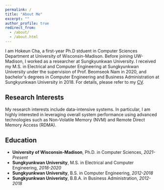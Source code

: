 ```yaml
---
permalink: /
title: "About Me"
excerpt: ""
author_profile: true
redirect_from: 
  - /about/
  - /about.html
---
```


I am Hokeun Cha, a first-year Ph.D stduent in Computer Sciences Department at University of Wisconsin-Madison. Before joining UW-Madison, I worked as a researcher at Sungkyunkwan University. I received my M.S. in Electrical and Computer Engineering at Sungkyunkwan University under the supervision of Prof. Beomseok Nam in 2020, and bachelor's degrees in Computer Engineering and Business Administration at Sungkyunkwan University in 2018. For details, please refer to my [CV](https://chahk0129.github.io/files/cv.pdf).


Research Interests
------
My research interests include data-intensive systems. In particular, I am highly interested in leveraging overall system performance using advanced technologies such as Non-Volatile Memory (NVM) and Remote Direct Memory Access (RDMA).

Education
------
* **University of Wisconsin-Madison**, Ph.D. in Computer Sciences, *2021-Present*
* **Sungkyunkwan University**, M.S. in Electrical and Computer Engineering, *2018-2020*
* **Sungkyunkwan University**, B.S. in Computer Engineering, *2012-2018*
* **Sungkyunkwan Univeristy**, B.B.A. in Business Administration, *2012-2018*

